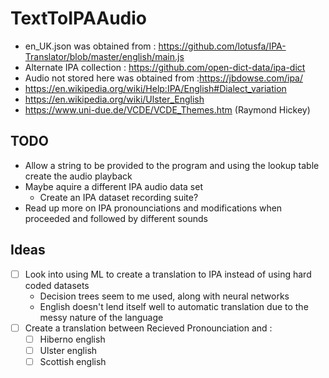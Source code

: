 # TextToIPAAudio
- en_UK.json was obtained from : https://github.com/lotusfa/IPA-Translator/blob/master/english/main.js
- Alternate IPA collection : https://github.com/open-dict-data/ipa-dict
- Audio not stored here was obtained from :https://jbdowse.com/ipa/
- https://en.wikipedia.org/wiki/Help:IPA/English#Dialect_variation
- https://en.wikipedia.org/wiki/Ulster_English
- https://www.uni-due.de/VCDE/VCDE_Themes.htm (Raymond Hickey)

## TODO
- Allow a string to be provided to the program and using the lookup table create the audio playback
- Maybe aquire a different IPA audio data set
	- Create an IPA dataset recording suite?
- Read up more on IPA pronounciations and modifications when proceeded and followed by different sounds


## Ideas
- [ ] Look into using ML to create a translation to IPA instead of using hard coded datasets
	- Decision trees seem to me used, along with neural networks
	- English doesn't lend itself well to automatic translation due to the messy nature of the language
- [ ] Create a translation between Recieved Pronounciation and :
	- [ ] Hiberno english
	- [ ] Ulster english
	- [ ] Scottish english